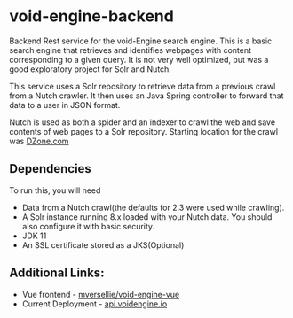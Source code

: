 # void-engine-backend
Backend Rest service for the void-Engine search engine.  This is a basic search engine that retrieves and identifies webpages with content corresponding to a given query.  It is not very well optimized, but was a good exploratory project for Solr and Nutch.

This service uses a Solr repository to retrieve data from a previous crawl from a Nutch crawler.  It then uses an Java Spring controller to forward that data to a user in JSON format.

Nutch is used as both a spider and an indexer to crawl the web and save contents of web pages to a Solr repository.  Starting location for the crawl was [DZone.com](https://dzone.com)


## Dependencies

To run this, you will need 
- Data from a Nutch crawl(the defaults for 2.3 were used while crawling).  
- A Solr instance running 8.x loaded with your Nutch data.  You should also configure it with basic security.
- JDK 11
- An SSL certificate stored as a JKS(Optional)

## Additional Links:

- Vue frontend - [mversellie/void-engine-vue](https://github.com/mversellie/void-engine-vue)
- Current Deployment - [api.voidengine.io](http://api.voidengine.io)
